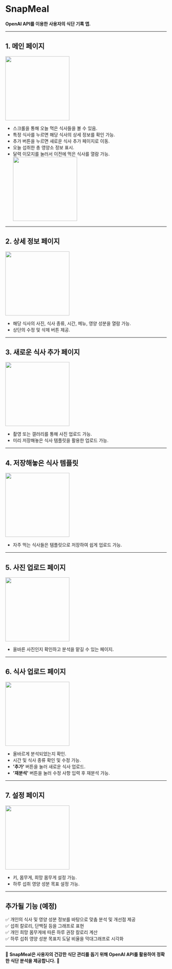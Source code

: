 # SnapMeal

**OpenAI API를 이용한 사용자의 식단 기록 앱.**

---

## 1. 메인 페이지  
<img src="apppics/mainpage.png" width="200">

- 스크롤을 통해 오늘 먹은 식사들을 볼 수 있음.
- 특정 식사를 누르면 해당 식사의 상세 정보를 확인 가능.
- 추가 버튼을 누르면 새로운 식사 추가 페이지로 이동.
- 오늘 섭취한 총 영양소 정보 표시.
- 달력 이모지를 눌러서 이전에 먹은 식사를 열람 가능.  
  <img src="apppics/calendar.png" width="200">

---

## 2. 상세 정보 페이지  
<img src="apppics/detailpage.png" width="200">

- 해당 식사의 사진, 식사 종류, 시간, 메뉴, 영양 성분을 열람 가능.
- 상단의 수정 및 삭제 버튼 제공.

---

## 3. 새로운 식사 추가 페이지  
<img src="apppics/addmeal.png" width="200">

- 촬영 또는 갤러리를 통해 사진 업로드 가능.
- 미리 저장해놓은 식사 템플릿을 활용한 업로드 가능.

---

## 4. 저장해놓은 식사 템플릿  
<img src="apppics/savedmeal.png" width="200">

- 자주 먹는 식사들은 템플릿으로 저장하여 쉽게 업로드 가능.

---

## 5. 사진 업로드 페이지  
<img src="apppics/pic.png" width="200">

- 올바른 사진인지 확인하고 분석을 맡길 수 있는 페이지.

---

## 6. 식사 업로드 페이지  
<img src="apppics/picadd.png" width="200">

- 올바르게 분석되었는지 확인.
- 시간 및 식사 종류 확인 및 수정 가능.
- **'추가'** 버튼을 눌러 새로운 식사 업로드.
- **'재분석'** 버튼을 눌러 수정 사항 입력 후 재분석 가능.

---

## 7. 설정 페이지  
<img src="apppics/config.png" width="200">

- 키, 몸무게, 희망 몸무게 설정 가능.
- 하루 섭취 영양 성분 목표 설정 가능.

---

## 추가될 기능 (예정)
✅ 개인의 식사 및 영양 성분 정보를 바탕으로 맞춤 분석 및 개선점 제공  
✅ 섭취 칼로리, 단백질 등을 그래프로 표현  
✅ 개인 희망 몸무게에 따른 하루 권장 칼로리 계산  
✅ 하루 섭취 영양 성분 목표치 도달 비율을 막대그래프로 시각화  

---

📌 **SnapMeal은 사용자의 건강한 식단 관리를 돕기 위해 OpenAI API를 활용하여 정확한 식단 분석을 제공합니다.** 🚀
